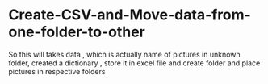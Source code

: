 # Create-CSV-and-Move-data-from-one-folder-to-other
So this will takes data , which is actually name of pictures in unknown folder,  created a dictionary , store it in excel file and create folder and place pictures in respective folders
